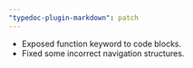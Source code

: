```yaml
---
"typedoc-plugin-markdown": patch
---
```


- Exposed function keyword to code blocks.
- Fixed some incorrect navigation structures.
